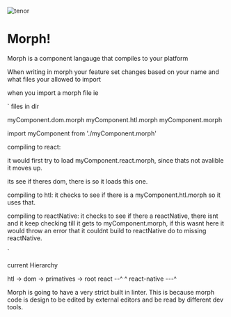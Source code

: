 ![tenor](https://user-images.githubusercontent.com/1079931/122724068-af853680-d2c7-11eb-880c-29de18b054e3.gif)


# Morph!
Morph is a component langauge that compiles to your platform

When writing in morph your feature set changes based on your name and what files your allowed to import

when you import a morph file ie

`
files in dir

myComponent.dom.morph
myComponent.htl.morph
myComponent.morph

import myComponent from './myComponent.morph'

compiling to react:

it would first try to load myComponent.react.morph, since thats not avalible it moves up.

its see if theres dom, there is so it loads this one.

compiling to htl:
it checks to see if there is a myComponent.htl.morph so it uses that.

compiling to reactNative:
it checks to see if there a reactNative, there isnt and it keep checking till it gets to myComponent.morph, if this wasnt here it would throw an error that it couldnt build to reactNative do to missing reactNative.

`

current Hierarchy

htl -> dom -> primatives -> root
react --^       ^
react-native ---^


Morph is going to have a very strict built in linter. This is because morph code is design to be edited by external editors and be read by different dev tools.
